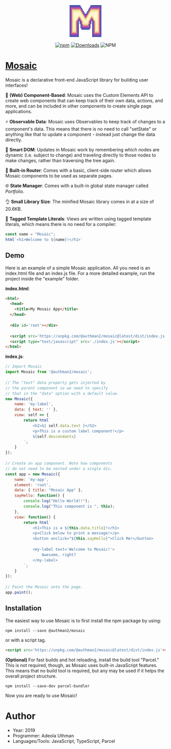 <p align="center"><a href="https://mosaicjs.site" target="_blank" rel="noopener noreferrer"><img width="100" height="100" src="./MosaicLogo.png" alt="Mosaic logo"></a></p>
<p align="center">
   <a href="https://www.npmjs.com/package/@authman2/mosaic"><img alt="npm" src="https://img.shields.io/npm/v/@authman2/mosaic.svg?color=#41bb18"></a>
   <a href="https://npmcharts.com/compare/@authman2/mosaic?minimal=true"><img src="https://img.shields.io/npm/dm/@authman2/mosaic.svg?color=seagreen" alt="Downloads"></a>
   <img alt="NPM" src="https://img.shields.io/npm/l/@authman2/mosaic.svg?color=blue">
</p>

# <a target='_blank' rel='noopener noreferrer' href='https://mosaicjs.site'>Mosaic</a>
Mosaic is a declarative front-end JavaScript library for building user interfaces!

💠 **(Web) Component-Based**: Mosaic uses the Custom Elements API to create web components that can keep track of their own data, actions, and more, and can be included in other components to create single page applications.

⚡️ **Observable Data**: Mosaic uses Observables to keep track of changes to a component's data. This means 
that there is no need to call "setState" or anything like that to update a component - instead just change the data directly.

🧠 **Smart DOM**: Updates in Mosaic work by remembering which nodes are dynamic (i.e. subject to change) and traveling directly to those nodes to make changes, rather than traversing the tree again.

🔀 **Built-in Router**: Comes with a basic, client-side router which allows Mosaic components to be used as separate pages.

🌐 **State Manager**: Comes with a built-in global state manager called *Portfolio*.

👌 **Small Library Size**: The minified Mosaic library comes in at a size of 20.6KB.

🔖 **Tagged Template Literals**: Views are written using tagged template literals, which means there is no need for a compiler:
```javascript
const name = "Mosaic";
html`<h1>Welcome to ${name}!</h1>`
```

## Demo
Here is an example of a simple Mosaic application. All you need is an index.html file and an index.js file.
For a more detailed example, run the project inside the "example" folder.

**index.html**:
```html
<html>
  <head>
    <title>My Mosaic App</title>
  </head>
    
  <div id='root'></div>

  <script src='https://unpkg.com/@authman2/mosaic@latest/dist/index.js'></script>
  <script type="text/javascript" src='./index.js'></script>
</html>
```
**index.js**:
```js
// Import Mosaic
import Mosaic from '@authman2/mosaic';

// The "text" data property gets injected by 
// the parent component so we need to specify
// that in the "data" option with a default value.
new Mosaic({
    name: 'my-label',
    data: { text: '' },
    view: self => {
        return html`
            <h2>${ self.data.text }</h2>
            <p>This is a custom label component!</p>
            ${self.descendants}
        `;
    }
});

// Create an app component. Note how components
// do not need to be nested under a single div.
const app = new Mosaic({
    name: 'my-app',
    element: 'root',
    data: { title: "Mosaic App" },
    sayHello: function() {
        console.log("Hello World!!");
        console.log("This component is ", this);
    },
    view: function() {
        return html`
            <h1>This is a ${this.data.title}!</h1>
            <p>Click below to print a message!</p>
            <button onclick="${this.sayHello}">Click Me!</button>

            <my-label text='Welcome to Mosaic!'>
                Awesome, right?
            </my-label>
        `;
    }
});

// Paint the Mosaic onto the page.
app.paint();
```

## Installation
The easiest way to use Mosaic is to first install the npm package by using:
```shell
npm install --save @authman2/mosaic
```
or with a script tag.
```html
<script src='https://unpkg.com/@authman2/mosaic@latest/dist/index.js'></script>
```
**(Optional)** For fast builds and hot reloading, install the build tool "Parcel." This is not required, though, as Mosaic uses built-in JavaScript features. This means that no build tool is required, but any may be used if it helps the overall project structure.
```shell
npm install --save-dev parcel-bundler
```
Now you are ready to use Mosaic!

# Author
- Year: 2019
- Programmer: Adeola Uthman
- Languages/Tools: JavaScript, TypeScript, Parcel